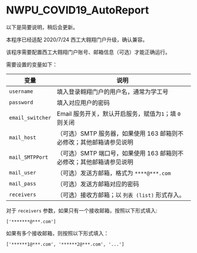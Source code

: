 # NWPU_COVID19_AutoReport
以下是简要说明，稍后会更新。

本程序已经适配 2020/7/24 西工大翱翔门户升级，确认兼容。

该程序需要配置西工大翱翔门户账号、邮箱信息（可选）才能正确运行。

需要设置的变量如下：

变量 | 说明
-- | --
`username` | 填入登录翱翔门户的用户名，通常为学工号
`password` | 填入对应用户的密码
`email_switcher` | Email 服务开关，默认开启服务，赋值为`1`；填 `0` 则关闭
`mail_host` | （可选）SMTP 服务器，如果使用 163 邮箱则不必修改；其他邮箱请参见说明
`mail_SMTPPort` | （可选）SMTP 端口号，如果使用 163 邮箱则不必修改；其他邮箱请参见说明
`mail_user` | （可选）发送方邮箱，格式为 `****@***.com`
`mail_pass` | （可选）发送方邮箱对应的密码
`receivers` | （可选）接收方邮箱；以 `列表 (list)` 形式存入。

对于 `receivers` 参数，如果只有一个接收邮箱，按照以下形式填入:
```
['*******@***.com']
```

如果有多个接收邮箱，则按照以下形式填入：
```
['******1@***.com', '******2@***.com', '...']
```
